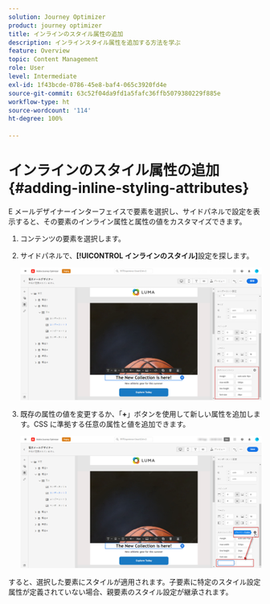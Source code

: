 ```yaml
---
solution: Journey Optimizer
product: journey optimizer
title: インラインのスタイル属性の追加
description: インラインスタイル属性を追加する方法を学ぶ
feature: Overview
topic: Content Management
role: User
level: Intermediate
exl-id: 1f43bcde-0786-45e8-baf4-065c3920fd4e
source-git-commit: 63c52f04da9fd1a5fafc36ffb5079380229f885e
workflow-type: ht
source-wordcount: '114'
ht-degree: 100%

---
```


# インラインのスタイル属性の追加 {#adding-inline-styling-attributes}

E メールデザイナーインターフェイスで要素を選択し、サイドパネルで設定を表示すると、その要素のインライン属性と属性の値をカスタマイズできます。

1. コンテンツの要素を選択します。
1. サイドパネルで、**[!UICONTROL インラインのスタイル]**&#x200B;設定を探します。

   ![](assets/styles_1.png)

1. 既存の属性の値を変更するか、「**+**」ボタンを使用して新しい属性を追加します。CSS に準拠する任意の属性と値を追加できます。

   ![](assets/styles_2.png)

すると、選択した要素にスタイルが適用されます。子要素に特定のスタイル設定属性が定義されていない場合、親要素のスタイル設定が継承されます。
